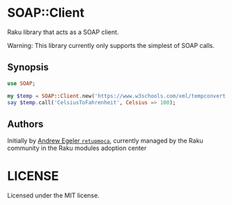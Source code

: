 # SOAP::Client

Raku library that acts as a SOAP client.

Warning: This library currently only supports the simplest of SOAP calls.

## Synopsis

```raku
use SOAP;

my $temp = SOAP::Client.new('https://www.w3schools.com/xml/tempconvert.asmx?WSDL');
say $temp.call('CelsiusToFahrenheit', Celsius => 100);
```

## Authors

Initially by [Andrew Egeler `retupmoca`](https://github.com/retupmoca), currently managed by
 the Raku community in the Raku modules adoption center

# LICENSE

Licensed under the MIT license.
